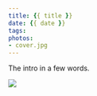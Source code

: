 ```yaml
---
title: {{ title }}
date: {{ date }}
tags:
photos:
- cover.jpg
---
```


The intro in a few words.

<!--more-->
![](cover.jpg)
